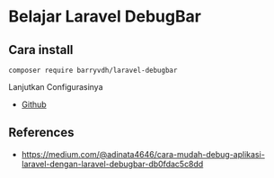 # Belajar Laravel DebugBar

## Cara install

```
composer require barryvdh/laravel-debugbar
```

Lanjutkan Configurasinya

- [Github](https://github.com/barryvdh/laravel-debugbar)

## References

- https://medium.com/@adinata4646/cara-mudah-debug-aplikasi-laravel-dengan-laravel-debugbar-db0fdac5c8dd
